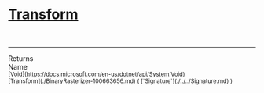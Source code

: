 # [Transform](./BinaryRasterizer-100663656.md)


<br>
<hr>
Returns<img width=550/>Name
<br>
<sub>[Void](https://docs.microsoft.com/en-us/dotnet/api/System.Void)</sub><img width=500/><sub>[Transform](./BinaryRasterizer-100663656.md) ( [`Signature`](./../../Signature.md) )</sub><br>


